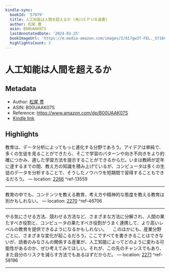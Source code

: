 ```yaml
---
kindle-sync:
  bookId: '57979'
  title: 人工知能は人間を超えるか (角川ＥＰＵＢ選書)
  author: 松尾 豊
  asin: B00UAAK07S
  lastAnnotatedDate: '2024-03-25'
  bookImageUrl: 'https://m.media-amazon.com/images/I/817gw3T-FEL._SY160.jpg'
  highlightsCount: 3
---
```

# 人工知能は人間を超えるか
## Metadata
* Author: [松尾 豊](https://www.amazon.comundefined)
* ASIN: B00UAAK07S
* Reference: https://www.amazon.com/dp/B00UAAK07S
* [Kindle link](kindle://book?action=open&asin=B00UAAK07S)

## Highlights
教育は、データ分析によってもっと進化する分野であろう。アイデアは単純で、多くの生徒を見ることができたら、そこで学習のパターンや向き不向きをより的確につかみ、適した学習方法を提示することができるからだ。いまは教師が定年に達するまでの間、教え方の知識を積み上げているが、コンピュータは多くの生徒のデータを分析することで、そうしたノウハウを短期間で習得することもできるだろう。 — location: [2266](kindle://book?action=open&asin=B00UAAK07S&location=2266) ^ref-13559

---
教育の中でも、コンテンツを教える教育、考え方や精神的な態度を教える教育は別かもしれない。 — location: [2270](kindle://book?action=open&asin=B00UAAK07S&location=2270) ^ref-46706

---
やる気にさせる方法、競わせる方法など、さまざまな方法に分解され、人間の果たすべき役割と、コンピュータの果たすべき役割がうまく連携して、より高いレベルの教育を提供できるようになるかもしれない。 　このほかにも、産業分野ごとに、さまざまな変化が起こるだろう。ここですべてを書ききることはできないが、読者のみなさんの関係する産業が、人工知能によってどのように変わる可能性があるのか、ぜひ考えてみてほしい。それが、この先のチャンスでもあり、また自分のリスクを減らす方法でもあるはずだからだ。 — location: [2271](kindle://book?action=open&asin=B00UAAK07S&location=2271) ^ref-58196

---
